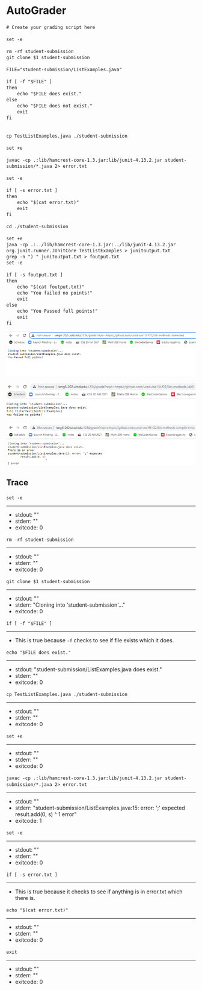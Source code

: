 # AutoGrader

```
# Create your grading script here

set -e

rm -rf student-submission
git clone $1 student-submission

FILE="student-submission/ListExamples.java"

if [ -f "$FILE" ]
then
    echo "$FILE does exist."
else
    echo "$FILE does not exist."
    exit
fi


cp TestListExamples.java ./student-submission

set +e

javac -cp .:lib/hamcrest-core-1.3.jar:lib/junit-4.13.2.jar student-submission/*.java 2> error.txt

set -e

if [ -s error.txt ]
then
    echo "$(cat error.txt)"
    exit
fi

cd ./student-submission

set +e
java -cp .:../lib/hamcrest-core-1.3.jar:../lib/junit-4.13.2.jar org.junit.runner.JUnitCore TestListExamples > junitoutput.txt
grep -n ") " junitoutput.txt > foutput.txt
set -e

if [ -s foutput.txt ]
then
    echo "$(cat foutput.txt)"
    echo "You failed no points!"
    exit
else
    echo "You Passed full points!"
    exit
fi

```

![](/IMAGES/lab5pic1.PNG)

![](/IMAGES/lab5pic2.PNG)

![](/IMAGES/lab5pic3.PNG)


## Trace

`set -e `
___

* stdout:   ""
* stderr:   ""
* exitcode: 0

`rm -rf student-submission`
___

* stdout:   ""
* stderr:   ""
* exitcode: 0

`git clone $1 student-submission`
___

* stdout:   ""
* stderr:   "Cloning into 'student-submission'..."
* exitcode: 0

`if [ -f "$FILE" ]`
___

* This is true because `-f` checks to see if file exists which it does.

`echo "$FILE does exist."`
___

* stdout:   "student-submission/ListExamples.java does exist."
* stderr:   ""
* exitcode: 0

`cp TestListExamples.java ./student-submission`
___

* stdout:   ""
* stderr:   ""
* exitcode: 0

`set +e`
___

* stdout:   ""
* stderr:   ""
* exitcode: 0

`javac -cp .:lib/hamcrest-core-1.3.jar:lib/junit-4.13.2.jar student-submission/*.java 2> error.txt`
___

* stdout:   ""
* stderr:   "student-submission/ListExamples.java:15: error: ';' expected
        result.add(0, s)
                        ^
1 error"
* exitcode: 1

`set -e`
___

* stdout:   ""
* stderr:   ""
* exitcode: 0

`if [ -s error.txt ]`
___

* This is true because it checks to see if anything is in error.txt which there is.

`echo "$(cat error.txt)"`
____
* stdout:   ""
* stderr:   ""
* exitcode: 0

`exit`
___

* stdout:   ""
* stderr:   ""
* exitcode: 0